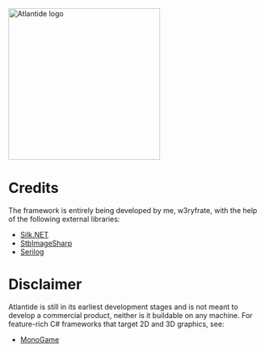 <img width="300" height="300" alt="Atlantide logo" text-align="center"  src="https://github.com/user-attachments/assets/19dd94d6-096a-49bf-bacf-efa38300c0ea" />

# Credits
The framework is entirely being developed by me, w3ryfrate, with the help of the following external libraries:
- [Silk.NET](https://github.com/dotnet/Silk.NET)
- [StbImageSharp](https://github.com/StbSharp/StbImageSharp)
- [Serilog](https://github.com/serilog/serilog)
# Disclaimer
Atlantide is still in its earliest development stages and is not meant to develop a commercial product, neither is it buildable on any machine. For feature-rich C# frameworks that target 2D and 3D graphics, see:
- [MonoGame](https://github.com/MonoGame/MonoGame)
